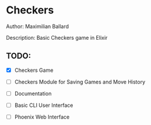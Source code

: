 # Checkers

Author: Maximilian Ballard

Description: Basic Checkers game in Elixir

## TODO:

- [x] Checkers Game
- [ ] Checkers Module for Saving Games and Move History
- [ ] Documentation
- [ ] Basic CLI User Interface
- [ ] Phoenix Web Interface

